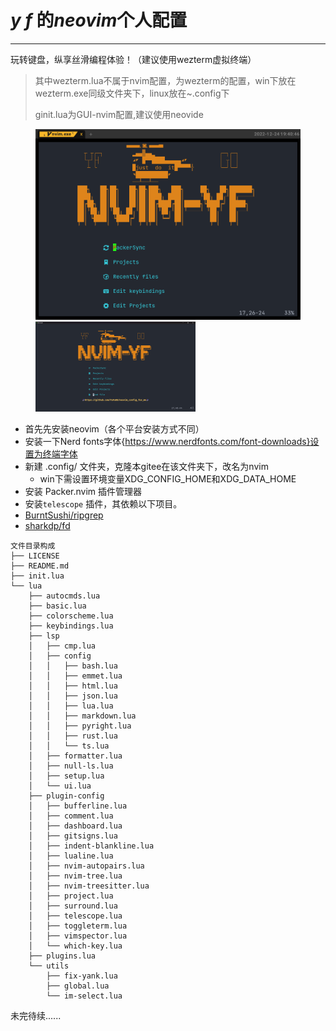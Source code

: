 # *y f* 的***neovim***个人配置

---

玩转键盘，纵享丝滑编程体验！（建议使用wezterm虚拟终端）

> 其中wezterm.lua不属于nvim配置，为wezterm的配置，win下放在wezterm.exe同级文件夹下，linux放在~.config下
>
> ginit.lua为GUI-nvim配置,建议使用neovide
<figure class="half">
<img src="picture\nvim_in_wezterm.png" alt="nvim_in_wezterm" style="zoom:45%;" />
<img src="picture\nvim_in_neovide.png" alt="nvim_in_neovide" style="zoom:25%;" />
</figure>


- 首先先安装neovim（各个平台安装方式不同）
- 安装一下Nerd fonts字体{https://www.nerdfonts.com/font-downloads}设置为终端字体
- 新建 .config/ 文件夹，克隆本gitee在该文件夹下，改名为nvim
  - win下需设置环境变量XDG_CONFIG_HOME和XDG_DATA_HOME
- 安装 Packer.nvim 插件管理器
-  安装`telescope` 插件，其依赖以下项目。
  - [BurntSushi/ripgrep](https://link.juejin.cn/?target=https%3A%2F%2Fgithub.com%2FBurntSushi%2Fripgrep)
  - [sharkdp/fd](https://link.juejin.cn/?target=https%3A%2F%2Fgithub.com%2Fsharkdp%2Ffd)

```
文件目录构成
├── LICENSE
├── README.md
├── init.lua
└── lua
    ├── autocmds.lua
    ├── basic.lua
    ├── colorscheme.lua
    ├── keybindings.lua
    ├── lsp
    │   ├── cmp.lua
    │   ├── config
    │   │   ├── bash.lua
    │   │   ├── emmet.lua
    │   │   ├── html.lua
    │   │   ├── json.lua
    │   │   ├── lua.lua
    │   │   ├── markdown.lua
    │   │   ├── pyright.lua
    │   │   ├── rust.lua
    │   │   └── ts.lua
    │   ├── formatter.lua
    │   ├── null-ls.lua
    │   ├── setup.lua
    │   └── ui.lua
    ├── plugin-config
    │   ├── bufferline.lua
    │   ├── comment.lua
    │   ├── dashboard.lua
    │   ├── gitsigns.lua
    │   ├── indent-blankline.lua
    │   ├── lualine.lua
    │   ├── nvim-autopairs.lua
    │   ├── nvim-tree.lua
    │   ├── nvim-treesitter.lua
    │   ├── project.lua
    │   ├── surround.lua
    │   ├── telescope.lua
    │   ├── toggleterm.lua
    │   ├── vimspector.lua
    │   └── which-key.lua
    ├── plugins.lua
    └── utils
        ├── fix-yank.lua
        ├── global.lua
        └── im-select.lua
```



未完待续......